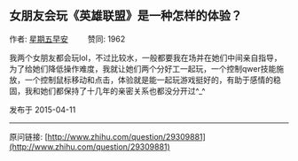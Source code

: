 ## 女朋友会玩《英雄联盟》是一种怎样的体验？

作者: [星期五早安](http://www.zhihu.com/people/sundaygood)&nbsp;&nbsp;&nbsp;&nbsp;&nbsp;&nbsp;&nbsp;&nbsp; 赞同: 1962


我两个女朋友都会玩lol，不过比较水，一般都要我在场并在她们中间亲自指导，为了给她们降低操作难度，我就让她们两个分好工一起玩，一个控制qwer技能施放，一个控制鼠标移动和点击，体验就是能一起玩游戏挺好的，有助于感情的稳固，我和她们都保持了十几年的亲密关系也都没分开过^_^



发布于 2015-04-11



---
原问链接: [http://www.zhihu.com/question/29309881](http://www.zhihu.com/question/29309881)